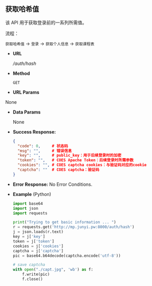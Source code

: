 **获取哈希值**
----
  该 API 用于获取登录前的一系列所需值。

  流程：

  `获取哈希值` -> `登录` -> `获取个人信息` -> `获取课程表`

* **URL**

  _/auth/hash_

* **Method**
  
  `GET`
  
*  **URL Params**

  None
  
* **Data Params**

  None

* **Success Response:**
  
  ```JSON
  {
  	"code": 0,     # 状态码
  	"msg": "",     # 错误信息
  	"key": "",     # public_key：用于后续登录时的加密
  	"token": "",   # COES Apache Token：后续登录时所需参数
  	"cookies": "", # COES captcha cookies：与验证码对应的cookie
  	"captcha": ""  # COES captcha：验证码
  }
  ```


* **Error Response:**
  No Error Conditions.

* **Example** (Python)

  ```python
  import base64
  import json
  import requests
  
  print("Trying to get basic information ... ")
  r = requests.get('http://mp.junyi.pw:8000/auth/hash')
  j = json.loads(r.text)
  key = j['key']
  token = j['token']
  cookies = j['cookies']
  captcha = j['captcha']
  pic = base64.b64decode(captcha.encode('utf-8'))
  
  # save captcha
  with open("./capt.jpg", 'wb') as f:
      f.write(pic)
      f.close()
  
  ```

  

